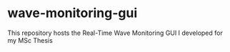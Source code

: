 # wave-monitoring-gui
This repository hosts the Real-Time Wave Monitoring GUI I developed for my MSc Thesis
